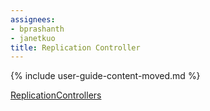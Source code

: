 ```yaml
---
assignees:
- bprashanth
- janetkuo
title: Replication Controller
---
```


{% include user-guide-content-moved.md %}

[ReplicationControllers](/docs/concepts/workloads/controllers/replicationcontroller/)
